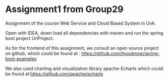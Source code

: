 # Assignment1 from Group29

Assignment of the course Web Service and Cloud Based System in UvA.

Open with IDEA, down load all dependencies with maven and run the spring boot project UrlProject.

As for the frontend of this assignment, we consult an open source project on github, which could be found at : https://github.com/ityouknow/spring-boot-examples

We also used charting and visualization library apache-Echarts which could be found at:https://github.com/apache/echarts


